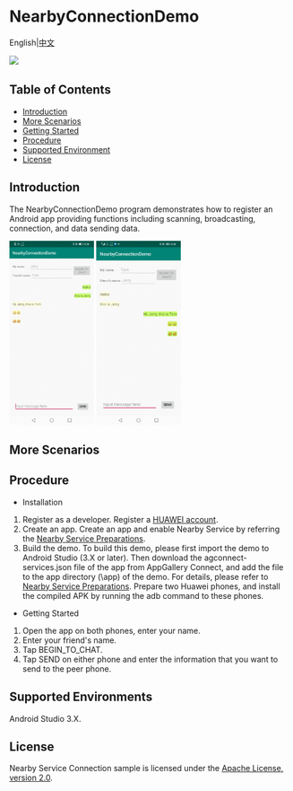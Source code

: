 # NearbyConnectionDemo
English|[中文]()

[![](https://camo.githubusercontent.com/ce1c195eb2524e4e67a2e74bf6e9619555aa0913/68747470733a2f2f696d672e736869656c64732e696f2f62616467652f446f63732d686d736775696465732d627269676874677265656e)](https://developer.huawei.com/consumer/en/doc/development/HMSCore-Guides/introduction-0000001050040566)

## Table of Contents

 * [Introduction](#introduction)
 * [More Scenarios](#more-scenarios)
 * [Getting Started](#Getting-Started)
 * [Procedure](#procedure)
 * [Supported Environment](#supported-environment)
 * [License](#license)
 
## Introduction
The NearbyConnectionDemo program demonstrates how to register an Android app providing functions including scanning, broadcasting, connection, and data sending data.

<img src="result_1.jpg" width = 30% height = 30%>  <img src="result_2.jpg" width = 30% height = 30%>

## More Scenarios

## Procedure
* Installation

1. Register as a developer.
Register a [HUAWEI account](https://developer.huawei.com/consumer/en/).
2. Create an app.
Create an app and enable Nearby Service by referring the [Nearby Service Preparations](https://developer.huawei.com/consumer/en/doc/development/HMS-Guides/nearby-service-preparation).
3. Build the demo.
To build this demo, please first import the demo to Android Studio (3.X or later). Then download the agconnect-services.json file of the app from AppGallery Connect, and add the file to the app directory (\app) of the demo. For details, please refer to [Nearby Service Preparations](https://developer.huawei.com/consumer/en/doc/development/HMS-Guides/nearby-service-preparation).
Prepare two Huawei phones, and install the compiled APK by running the adb command to these phones.

* Getting Started

1. Open the app on both phones, enter your name.
2. Enter your friend's name.
3. Tap BEGIN_TO_CHAT.
4. Tap SEND on either phone and enter the information that you want to send to the peer phone.

## Supported Environments
   Android Studio 3.X.

## License
Nearby Service Connection sample is licensed under the [Apache License, version 2.0](http://www.apache.org/licenses/LICENSE-2.0).
